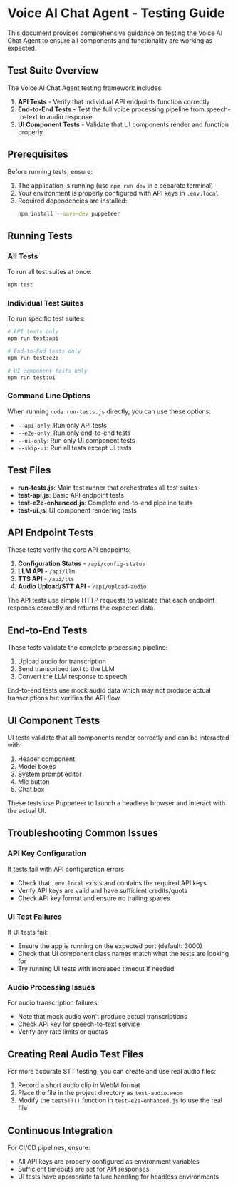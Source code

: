 # Voice AI Chat Agent - Testing Guide

This document provides comprehensive guidance on testing the Voice AI Chat Agent to ensure all components and functionality are working as expected.

## Test Suite Overview

The Voice AI Chat Agent testing framework includes:

1. **API Tests** - Verify that individual API endpoints function correctly
2. **End-to-End Tests** - Test the full voice processing pipeline from speech-to-text to audio response
3. **UI Component Tests** - Validate that UI components render and function properly

## Prerequisites

Before running tests, ensure:

1. The application is running (use `npm run dev` in a separate terminal)
2. Your environment is properly configured with API keys in `.env.local`
3. Required dependencies are installed:
   ```bash
   npm install --save-dev puppeteer
   ```

## Running Tests

### All Tests

To run all test suites at once:

```bash
npm test
```

### Individual Test Suites

To run specific test suites:

```bash
# API tests only
npm run test:api

# End-to-End tests only
npm run test:e2e

# UI component tests only
npm run test:ui
```

### Command Line Options

When running `node run-tests.js` directly, you can use these options:

- `--api-only`: Run only API tests
- `--e2e-only`: Run only end-to-end tests 
- `--ui-only`: Run only UI component tests
- `--skip-ui`: Run all tests except UI tests

## Test Files

- **run-tests.js**: Main test runner that orchestrates all test suites
- **test-api.js**: Basic API endpoint tests
- **test-e2e-enhanced.js**: Complete end-to-end pipeline tests
- **test-ui.js**: UI component rendering tests

## API Endpoint Tests

These tests verify the core API endpoints:

1. **Configuration Status** - `/api/config-status`
2. **LLM API** - `/api/llm` 
3. **TTS API** - `/api/tts`
4. **Audio Upload/STT API** - `/api/upload-audio`

The API tests use simple HTTP requests to validate that each endpoint responds correctly and returns the expected data.

## End-to-End Tests

These tests validate the complete processing pipeline:

1. Upload audio for transcription
2. Send transcribed text to the LLM
3. Convert the LLM response to speech

End-to-end tests use mock audio data which may not produce actual transcriptions but verifies the API flow.

## UI Component Tests

UI tests validate that all components render correctly and can be interacted with:

1. Header component
2. Model boxes
3. System prompt editor
4. Mic button
5. Chat box

These tests use Puppeteer to launch a headless browser and interact with the actual UI.

## Troubleshooting Common Issues

### API Key Configuration

If tests fail with API configuration errors:
- Check that `.env.local` exists and contains the required API keys
- Verify API keys are valid and have sufficient credits/quota
- Check API key format and ensure no trailing spaces

### UI Test Failures

If UI tests fail:
- Ensure the app is running on the expected port (default: 3000)
- Check that UI component class names match what the tests are looking for
- Try running UI tests with increased timeout if needed

### Audio Processing Issues

For audio transcription failures:
- Note that mock audio won't produce actual transcriptions 
- Check API key for speech-to-text service
- Verify any rate limits or quotas

## Creating Real Audio Test Files

For more accurate STT testing, you can create and use real audio files:

1. Record a short audio clip in WebM format
2. Place the file in the project directory as `test-audio.webm` 
3. Modify the `testSTT()` function in `test-e2e-enhanced.js` to use the real file

## Continuous Integration

For CI/CD pipelines, ensure:
- All API keys are properly configured as environment variables
- Sufficient timeouts are set for API responses
- UI tests have appropriate failure handling for headless environments